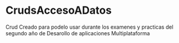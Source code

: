 # CrudsAccesoADatos
 Crud Creado para podelo usar durante los examenes y practicas del segundo año de Desarollo de aplicaciones Multiplataforma
